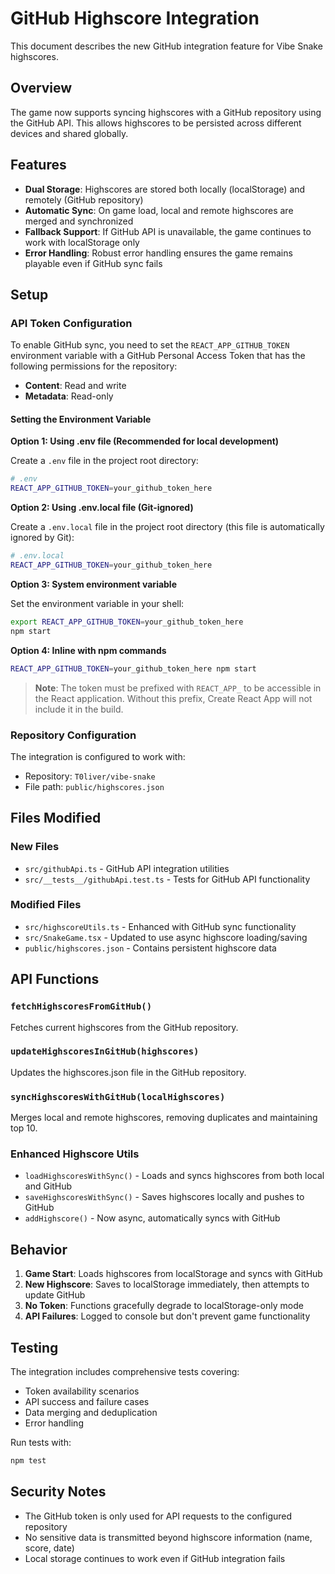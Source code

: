 # GitHub Highscore Integration

This document describes the new GitHub integration feature for Vibe Snake highscores.

## Overview

The game now supports syncing highscores with a GitHub repository using the GitHub API. This allows highscores to be persisted across different devices and shared globally.

## Features

- **Dual Storage**: Highscores are stored both locally (localStorage) and remotely (GitHub repository)
- **Automatic Sync**: On game load, local and remote highscores are merged and synchronized
- **Fallback Support**: If GitHub API is unavailable, the game continues to work with localStorage only
- **Error Handling**: Robust error handling ensures the game remains playable even if GitHub sync fails

## Setup

### API Token Configuration

To enable GitHub sync, you need to set the `REACT_APP_GITHUB_TOKEN` environment variable with a GitHub Personal Access Token that has the following permissions for the repository:

- **Content**: Read and write
- **Metadata**: Read-only

#### Setting the Environment Variable

**Option 1: Using .env file (Recommended for local development)**

Create a `.env` file in the project root directory:

```bash
# .env
REACT_APP_GITHUB_TOKEN=your_github_token_here
```

**Option 2: Using .env.local file (Git-ignored)**

Create a `.env.local` file in the project root directory (this file is automatically ignored by Git):

```bash
# .env.local
REACT_APP_GITHUB_TOKEN=your_github_token_here
```

**Option 3: System environment variable**

Set the environment variable in your shell:

```bash
export REACT_APP_GITHUB_TOKEN=your_github_token_here
npm start
```

**Option 4: Inline with npm commands**

```bash
REACT_APP_GITHUB_TOKEN=your_github_token_here npm start
```

> **Note**: The token must be prefixed with `REACT_APP_` to be accessible in the React application. Without this prefix, Create React App will not include it in the build.

### Repository Configuration

The integration is configured to work with:
- Repository: `T0liver/vibe-snake`
- File path: `public/highscores.json`

## Files Modified

### New Files
- `src/githubApi.ts` - GitHub API integration utilities
- `src/__tests__/githubApi.test.ts` - Tests for GitHub API functionality

### Modified Files
- `src/highscoreUtils.ts` - Enhanced with GitHub sync functionality
- `src/SnakeGame.tsx` - Updated to use async highscore loading/saving
- `public/highscores.json` - Contains persistent highscore data

## API Functions

### `fetchHighscoresFromGitHub()`
Fetches current highscores from the GitHub repository.

### `updateHighscoresInGitHub(highscores)`
Updates the highscores.json file in the GitHub repository.

### `syncHighscoresWithGitHub(localHighscores)`
Merges local and remote highscores, removing duplicates and maintaining top 10.

### Enhanced Highscore Utils
- `loadHighscoresWithSync()` - Loads and syncs highscores from both local and GitHub
- `saveHighscoresWithSync()` - Saves highscores locally and pushes to GitHub
- `addHighscore()` - Now async, automatically syncs with GitHub

## Behavior

1. **Game Start**: Loads highscores from localStorage and syncs with GitHub
2. **New Highscore**: Saves to localStorage immediately, then attempts to update GitHub
3. **No Token**: Functions gracefully degrade to localStorage-only mode
4. **API Failures**: Logged to console but don't prevent game functionality

## Testing

The integration includes comprehensive tests covering:
- Token availability scenarios
- API success and failure cases
- Data merging and deduplication
- Error handling

Run tests with:
```bash
npm test
```

## Security Notes

- The GitHub token is only used for API requests to the configured repository
- No sensitive data is transmitted beyond highscore information (name, score, date)
- Local storage continues to work even if GitHub integration fails